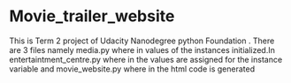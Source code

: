 # Movie_trailer_website
This is Term 2 project of Udacity Nanodegree python Foundation . There are 3 files namely media.py where in values of the instances initialized.In entertaintment_centre.py where in the values are assigned for the instance variable and movie_website.py where in the html code is generated 
